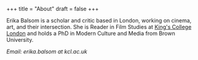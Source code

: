 +++
title = "About"
draft = false
+++

Erika Balsom is a scholar and critic based in London, working on cinema, art, and their intersection. She is Reader in Film Studies at [King's College London](https://www.kcl.ac.uk/artshums/depts/filmstudies/people/acad/balsom/index.aspx) and holds a PhD in Modern Culture and Media from Brown University.

*Email: erika.balsom at kcl.ac.uk*
